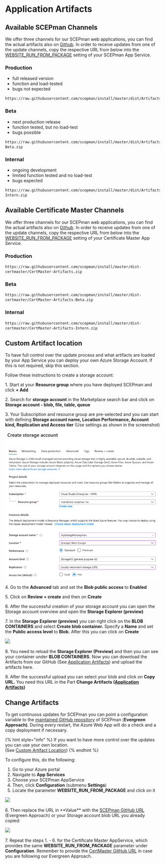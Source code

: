 # Application Artifacts

## Available SCEPman Channels

We offer three channels for our SCEPman web applications, you can find the actual artifacts also on [Github](https://github.com/scepman/install/tree/master/dist). In order to receive updates from one of the update channels, copy the respective URL from below into the [WEBSITE\_RUN\_FROM\_PACKAGE](application-settings/basics.md#website\_run\_from\_package) setting of your SCEPman App Service.

### Production

* full released version
* function and load-tested
* bugs not expected

```
https://raw.githubusercontent.com/scepman/install/master/dist/Artifacts.zip
```

### Beta

* next production release
* function tested, but no load-test
* bugs possible

```
https://raw.githubusercontent.com/scepman/install/master/dist/Artifacts-Beta.zip
```

### Internal

* ongoing development
* limited function tested and no load-test
* bugs expected

```
https://raw.githubusercontent.com/scepman/install/master/dist/Artifacts-Intern.zip
```

## Available Certificate Master Channels

We offer three channels for our SCEPman web applications, you can find the actual artifacts also on [Github](https://github.com/scepman/install/tree/master/dist-certmaster). In order to receive updates from one of the update channels, copy the respective URL from below into the [WEBSITE\_RUN\_FROM\_PACKAGE](../../certmaster-configuration/application-settings/basics.md#website\_run\_from\_package) setting of your Certificate Master App Service.

### Production

```
https://raw.githubusercontent.com/scepman/install/master/dist-certmaster/CertMaster-Artifacts.zip
```

### Beta

```
https://raw.githubusercontent.com/scepman/install/master/dist-certmaster/CertMaster-Artifacts-Beta.zip
```

### Internal

```
https://raw.githubusercontent.com/scepman/install/master/dist-certmaster/CertMaster-Artifacts-Intern.zip
```

## Custom Artifact location

To have full control over the update process and what artifacts are loaded by your App Service you can deploy your own Azure Storage Account. If this is not required, skip this section.

Follow these instructions to create a storage account:

1\. Start at your **Resource group** where you have deployed SCEPman and click **+ Add**

2\. Search for **storage account** in the Marketplace search bar and click on **Storage account - blob, file, table, queue**

3\. Your Subscription and resource group are pre-selected and you can start with defining **Storage account name, Location Performance, Account kind, Replication and Access tier** (Use settings as shown in the screenshot)

![](../../../.gitbook/assets/image.png)

4\. Go to the **Advanced** tab and set the **Blob public access** to **Enabled**

5\. Click on **Review + create** and then on **Create**

6\. After the successful creation of your storage account you can open the Storage account overview and open the **Storage Explorer (preview)**

7\. In the **Storage Explorer (preview)** you can right click on the **BLOB CONTAINERS** and select **Create blob container.** Specify a **Name** and set the **Public access level** to **Blob.** After this you can click on **Create**

![](../../.gitbook/assets/screenshot-2020-07-09-at-17.20.42.png)

8\. You need to reload the **Storage Explorer (Preview)** and then you can see your container under **BLOB CONTAINERS**. Now you can download the Artifacts from our GitHub (See [Application Artifacts](application-artifacts.md#available-channels)) and upload the artifacts here.

9\. After the successful upload you can select your blob and click on **Copy URL.** You need this URL in the Part **Change Artifacts (**[**Application Artifacts**](application-artifacts.md#change-artifacts)**)**

## Change Artifacts

To get continuous updates for SCEPman you can point a configuration variable to the [maintained GitHub repository](https://github.com/scepman/install) of SCEPman (**Evergreen Approach)**. During every restart, the Azure Web App will do a check and a copy deployment if necessary.

{% hint style="info" %}
If you want to have more control over the updates you can use your own location.\
(See [Custom Artifact Location](application-artifacts.md#custom-artifact-location))
{% endhint %}

To configure this, do the following:

1. Go to your Azure portal
2. Navigate to **App Services**
3. Choose your SCEPman AppService
4. Then, click **Configuration** (submenu **Settings**)
5. Locate the parameter **WEBSITE\_RUN\_FROM\_PACKAGE** and click on it

![](<../../../.gitbook/assets/scepman\_optional2 (3) (3) (3) (3) (3) (3) (3) (2) (1) (1) (1) (1) (1) (1) (1) (1) (1) (1) (2) (6).png>)

6\. Then replace the URL in \*\*Value\*\* with the [SCEPman GitHub URL](application-artifacts.md#available-scepman-channels) (Evergreen Approach) or your Storage account blob URL you already copied:

![](../../.gitbook/assets/2021-10-08-16\_40\_54-scepman02testservicename-microsoft-azure-and-10-more-pages-c4a8-ehamed-mic.png)

7\. Repeat the steps 1. - 6. for the Certificate Master AppService, which provides the same **WEBSITE\_RUN\_FROM\_PACKAGE** parameter under **Configuration**. Remember to provide the [CertMaster GitHub URL](application-artifacts.md#available-certificate-master-channels) in case you are following our Evergreen Approach.
